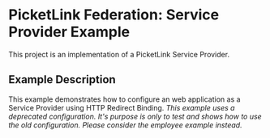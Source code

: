 # PicketLink Federation: Service Provider Example #
 
This project is an implementation of a PicketLink Service Provider.

## Example Description ##

This example demonstrates how to configure an web application as a Service Provider using HTTP Redirect Binding.
*This example uses a deprecated configuration. It's purpose is only to test and shows how to use the old configuration. Please consider the employee example instead.*
